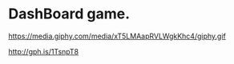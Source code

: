 # DashBoard game.
https://media.giphy.com/media/xT5LMAapRVLWgkKhc4/giphy.gif


http://gph.is/1TsnpT8
